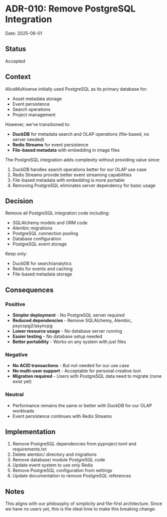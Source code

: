 # ADR-010: Remove PostgreSQL Integration

Date: 2025-06-01

## Status

Accepted

## Context

AliceMultiverse initially used PostgreSQL as its primary database for:
- Asset metadata storage
- Event persistence
- Search operations
- Project management

However, we've transitioned to:
- **DuckDB** for metadata search and OLAP operations (file-based, no server needed)
- **Redis Streams** for event persistence
- **File-based metadata** with embedding in image files

The PostgreSQL integration adds complexity without providing value since:
1. DuckDB handles search operations better for our OLAP use case
2. Redis Streams provide better event streaming capabilities
3. File-based metadata with embedding is more portable
4. Removing PostgreSQL eliminates server dependency for basic usage

## Decision

Remove all PostgreSQL integration code including:
- SQLAlchemy models and ORM code
- Alembic migrations
- PostgreSQL connection pooling
- Database configuration
- PostgreSQL event storage

Keep only:
- DuckDB for search/analytics
- Redis for events and caching
- File-based metadata storage

## Consequences

### Positive
- **Simpler deployment** - No PostgreSQL server required
- **Reduced dependencies** - Remove SQLAlchemy, Alembic, psycopg2/asyncpg
- **Lower resource usage** - No database server running
- **Easier testing** - No database setup needed
- **Better portability** - Works on any system with just files

### Negative
- **No ACID transactions** - But not needed for our use case
- **No multi-user support** - Acceptable for personal creative tool
- **Migration required** - Users with PostgreSQL data need to migrate (none exist yet)

### Neutral
- Performance remains the same or better with DuckDB for our OLAP workloads
- Event persistence continues with Redis Streams

## Implementation

1. Remove PostgreSQL dependencies from pyproject.toml and requirements.txt
2. Delete alembic/ directory and migrations
3. Remove database/ module PostgreSQL code
4. Update event system to use only Redis
5. Remove PostgreSQL configuration from settings
6. Update documentation to remove PostgreSQL references

## Notes

This aligns with our philosophy of simplicity and file-first architecture. Since we have no users yet, this is the ideal time to make this breaking change.